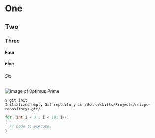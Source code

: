 # One 
## Two
### Three
#### Four
##### Five
###### Six


 ![Image of Optimus Prime](https://tfwiki.net/mediawiki/images2/thumb/3/37/Optimusg1.jpg/350px-Optimusg1.jpg)

```
$ git init
Initialized empty Git repository in /Users/skills/Projects/recipe-repository/.git/
```

```csharp
for (int i = 0 ; i < 10; i++)
{
  // Code to execute.
}
```
    
